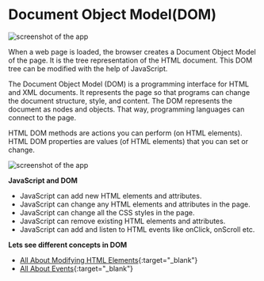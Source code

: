 # Document Object Model(DOM)

![screenshot of the app](https://raw.githubusercontent.com/praveenorugantitech/praveenorugantitech-express-js/master/tech.PNG)

When a web page is loaded, the browser creates a Document Object Model of the page. It is the tree representation of the HTML document. This DOM tree can be modified with the help of JavaScript.

The Document Object Model (DOM) is a programming interface for HTML and XML documents. It represents the page so that programs can change the document structure, style, and content. The DOM represents the document as nodes and objects. That way, programming languages can connect to the page.

HTML DOM methods are actions you can perform (on HTML elements).
HTML DOM properties are values (of HTML elements) that you can set or change.

![screenshot of the app](https://raw.githubusercontent.com/praveenorugantitech/praveenorugantitech-javascript/master/8_Document%20Object%20Model(DOM)/images/screenshot.png)


**JavaScript and DOM**

- JavaScript can add new HTML elements and attributes.
- JavaScript can change any HTML elements and attributes in the page.
- JavaScript can change all the CSS styles in the page.
- JavaScript can remove existing HTML elements and attributes.
- JavaScript can add and listen to HTML events like onClick, onScroll etc.


**Lets see different concepts in DOM**

- [All About Modifying HTML Elements](https://praveenorugantitech.github.io/praveenorugantitech-javascript/8_Document%20Object%20Model(DOM)/1_HTML%20Elements){:target="_blank"}
- [All About Events](https://praveenorugantitech.github.io/praveenorugantitech-javascript/8_Document%20Object%20Model(DOM)/2_Events){:target="_blank"}



